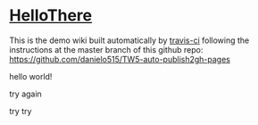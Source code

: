 <h1 class=""><a class="tc-tiddlylink tc-tiddlylink-resolves" href="#HelloThere">HelloThere</a></h1><p>This is the demo wiki built automatically by <a class="tc-tiddlylink-external" href="http://travis-ci.org/" rel="noopener noreferrer" target="_blank">travis-ci</a> following the instructions at
the master branch of this github repo: <a class="tc-tiddlylink-external" href="https://github.com/danielo515/TW5-auto-publish2gh-pages" rel="noopener noreferrer" target="_blank">https://github.com/danielo515/TW5-auto-publish2gh-pages</a></p><p>hello world!</p><p>try again</p><p>try try</p>